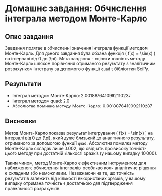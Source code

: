 # Домашнє завдання: Обчислення інтеграла методом Монте-Карло

## Опис завдання

Завдання полягає в обчисленні значення інтеграла функції методом Монте-Карло. Для даного завдання була обрана функція \( f(x) = \sin(x) \) на інтервалі від 0 до \(\pi\). Мета завдання - оцінити точність методу Монте-Карло шляхом порівняння отриманого результату з аналітичним розрахунком інтегралу за допомогою функції `quad` з бібліотеки SciPy.

## Результати

- Інтеграл методом Монте-Карло: 2.0018876410992110237
- Інтеграл методом quad: 2.0
- Абсолютна помилка методу Монте-Карло: 0.0018876410992110237

## Висновки

Метод Монте-Карло показав результат інтегрування \( f(x) = \sin(x) \) на інтервалі від 0 до \(\pi\), який дуже близький до аналітичного результату, отриманого за допомогою функції `quad`. Абсолютна помилка методу Монте-Карло складає лише 0.002, що свідчить про високу точність цього методу при достатній кількості зразків (у нашому випадку 10,000).

Таким чином, метод Монте-Карло є ефективним інструментом для наближеного обчислення інтегралів, особливо коли аналітичне рішення є складним або неможливим. Незважаючи на те, що точність результатів залежить від кількості використаних зразків, у нашому випадку отримана точність є достатньою для підтвердження правильності розрахунків.
